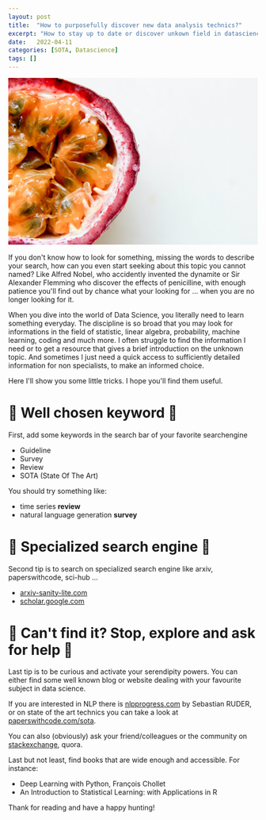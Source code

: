 ```yaml
---
layout: post
title:  "How to purposefully discover new data analysis technics?"
excerpt: "How to stay up to date or discover unkown field in datascience"
date:   2022-04-11
categories: [SOTA, Datascience]
tags: []
--- 
```


![Granadilla fruit](/assets/2022-04-11/granadilla.jpg)

If you don't know how to look for something, missing the words to describe your search, how can you even start seeking about this topic you cannot named? Like Alfred Nobel, who accidently invented the dynamite or Sir Alexander Flemming who discover the effects of penicilline, with enough patience you'll find out by chance what your looking for ... when you are no longer looking for it.

When you dive into the world of Data Science, you literally need to learn something everyday. The discipline is so broad that you may look for informations in the field of statistic, linear algebra, probability, machine learning, coding and much more. I often struggle to find the information I need or to get a resource that gives a brief introduction on the unknown topic. And sometimes I just need a quick access to sufficiently detailed information for non specialists, to make an informed choice.

Here I'll show you some little tricks. I hope you'll find them useful.

# :strawberry: Well chosen keyword :strawberry:
First, add some keywords in the search bar of your favorite searchengine
* Guideline
* Survey
* Review
* SOTA (State Of The Art)

You should try something like:
* time series **review**
* natural language generation **survey**

# :strawberry: Specialized search engine :strawberry:
Second tip is to search on specialized search engine like arxiv, paperswithcode, sci-hub ...
* [arxiv-sanity-lite.com](https://arxiv-sanity-lite.com/)
* [scholar.google.com](https://scholar.google.com/)

# :strawberry: Can't find it? Stop, explore and ask for help :strawberry:
Last tip is to be curious and activate your serendipity powers. You can either find some well known blog or website dealing with your favourite subject in data science.

If you are interested in NLP there is [nlpprogress.com](http://nlpprogress.com/) by Sebastian RUDER, or on state of the art technics you can take a look at [paperswithcode.com/sota](https://paperswithcode.com/sota).

You can also (obviously) ask your friend/colleagues or the community on [stackexchange](https://stats.stackexchange.com/), quora.

Last but not least, find books that are wide enough and accessible. For instance:
* Deep Learning with Python, François Chollet
* An Introduction to Statistical Learning: with Applications in R


Thank for reading and have a happy hunting!